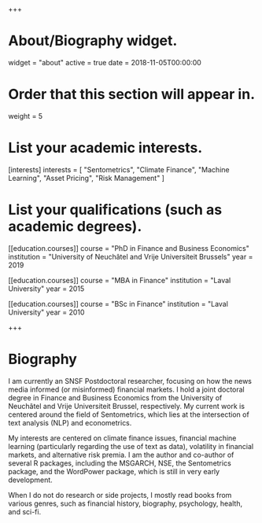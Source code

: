 +++
# About/Biography widget.
widget = "about"
active = true
date = 2018-11-05T00:00:00

# Order that this section will appear in.
weight = 5

# List your academic interests.
[interests]
interests = [
"Sentometrics",
"Climate Finance", 
"Machine Learning",
"Asset Pricing",
"Risk Management"
]

# List your qualifications (such as academic degrees).

[[education.courses]]
course = "PhD in Finance and Business Economics"
institution = "University of Neuchâtel and Vrije Universiteit Brussels"
year = 2019

[[education.courses]]
course = "MBA in Finance"
institution = "Laval University"
year = 2015

[[education.courses]]
course = "BSc in Finance"
institution = "Laval University"
year = 2010

+++

# Biography

I am currently an SNSF Postdoctoral researcher, focusing on how the news media informed (or misinformed) financial markets. 
I hold a joint doctoral degree in Finance and Business Economics from the University of Neuchâtel and Vrije Universiteit Brussel, respectively. 
My current work is centered around the field of Sentometrics, which lies at the intersection of text analysis (NLP) and econometrics. 

My interests are centered on climate finance issues, financial machine learning (particularly regarding the use of text as data), volatility in financial markets, and alternative risk premia.
I am the author and co-author of several R packages, including the MSGARCH, NSE, the Sentometrics package, and the WordPower package, which is still in very early development. 

When I do not do research or side projects, I mostly read books from various genres, such as financial history, biography, psychology, health, and sci-fi. 


  